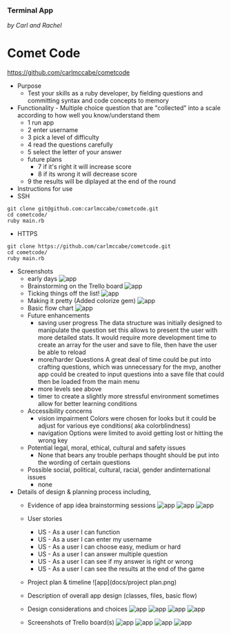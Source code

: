 ### Terminal App

 *by Carl and Rachel*


# Comet Code
https://github.com/carlmccabe/cometcode

- Purpose
    - Test your skills as a ruby developer, by fielding questions and committing syntax and code concepts to memory
- Functionality
        - Multiple choice question that are "collected" into a scale according to how well you know/understand them
    - 1 run app
    - 2 enter username 
    - 3 pick a level of difficulty 
    - 4 read the questions carefully
    - 5 select the letter of your answer
    - future plans
        - 7 if it's right it will increase score
        - 8 if its wrong it will decrease score
    - 9 the results will be diplayed at the end of the round 
- Instructions for use
 - SSH
```
git clone git@github.com:carlmccabe/cometcode.git
cd cometcode/
ruby main.rb
```
 - HTTPS
```
git clone https://github.com/carlmccabe/cometcode.git
cd cometcode/
ruby main.rb
```
- Screenshots
    - early days
![app](docs/CometCode.png)
    - Brainstorming on the Trello board
![app](docs/screenshot1.png)
    - Ticking things off the list!
![app](docs/screenshot4.png) 
    - Making it pretty (Added colorize gem)
![app](docs/screenshot5.png)
    - Basic flow chart
    ![app](docs/flowchart.png)
    - Future enhancements 
        - saving user progress
            The data structure was initially designed to manipulate the question set this allows to present the user with more detailed stats. It would require more development time to create an array for the user and save to file, then have the user be able to reload
        - more/harder Questions
            A great deal of time could be put into crafting questions, which was unnecessary for the mvp,  another app could be created to input questions into a save file that could then be loaded from the main menu
        - more levels
            see above
        - timer
            to create a slightly more stressful environment sometimes allow for better learning conditions
    - Accessibility concerns
        - vision impairment 
            Colors were chosen for looks but it could be adjust for various eye conditions( aka colorblindness)
        - navigation
            Options were limited to avoid getting lost or hitting the wrong key
    - Potential legal, moral, ethical, cultural and safety issues
        - None that bears any trouble perhaps thought should be put into the wording of certain questions
    - Possible social, political, cultural, racial, gender andinternational issues
        - none
- Details of design & planning process including,
    - Evidence of app idea brainstorming sessions
    ![app](docs/Brainstorming.png)
    ![app](docs/comment1.png)
    ![app](docs/comment2.png)
    - User stories
        - US - As a user I can function
        - US - As a user I can enter my username
        - US - As a user I can choose easy, medium or hard
        - US - As a user I can answer multiple question
        - US - As a user I can see if my answer is right or wrong
        - US - As a user I can see the results at the end of the game
    - Project plan & timeline
    ![app](docs/project plan.png)
    - Description of overall app design (classes, files, basic flow)
    

    - Design considerations and choices
    ![app](docs/CometCode.png)
    ![app](docs/screenshot5.png)
    ![app](docs/ColorizeString1.png)
    ![app](docs/ColorizeString2.png)
    - Screenshots of Trello board(s)
    ![app](docs/screenshot1.png)
    ![app](docs/screenshot2.png)
    ![app](docs/screenshot3.png)
    ![app](docs/screenshot4.png) 

